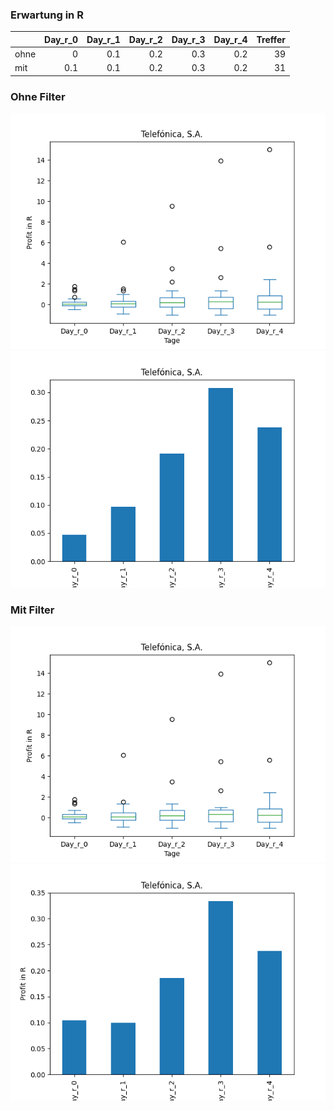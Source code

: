 ### Erwartung in R
|      |   Day_r_0 |   Day_r_1 |   Day_r_2 |   Day_r_3 |   Day_r_4 |   Treffer |
|:-----|----------:|----------:|----------:|----------:|----------:|----------:|
| ohne |       0   |       0.1 |       0.2 |       0.3 |       0.2 |        39 |
| mit  |       0.1 |       0.1 |       0.2 |       0.3 |       0.2 |        31 |

### Ohne Filter
![image info](./data/TEF_box_all.png)
![image info](./data/TEF_median_all.png)

### Mit Filter
![image info](./data/TEF_box_filtered.png)
![image info](./data/TEF_median_filtered.png)